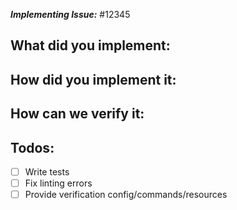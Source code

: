 <!--
1. Please check out and follow our Contributing Guidelines: https://github.com/serverless/serverless/blob/master/CONTRIBUTING.md
2. Fill out the whole template so we have a good overview on the issue
3. Please follow the template, otherwise we'll have to ask you to update it
-->

***Implementing Issue:*** #12345

## What did you implement:

<!--
Briefly describe the feature
-->

## How did you implement it:

<!--
If this is a nontrivial change please briefly describe your implementation.
-->

## How can we verify it:

<!--
Add any applicable config, commands, screenshots or other resources
to make it easy for us to verify this works, e.g. an example serverless.yml
or AWS CLI commands to trigger something.
-->


## Todos:

- [ ] Write tests
- [ ] Fix linting errors
- [ ] Provide verification config/commands/resources
